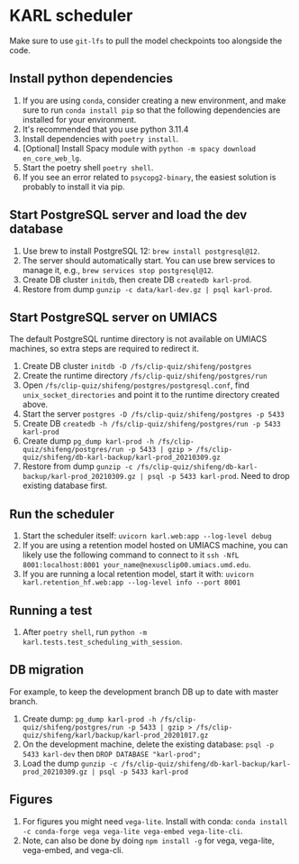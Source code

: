 # KARL scheduler

Make sure to use `git-lfs` to pull the model checkpoints too alongside the code.

## Install python dependencies
1. If you are using `conda`, consider creating a new environment, and make sure
   to run `conda install pip` so that the following dependencies are installed
   for your environment.
2. It's recommended that you use python 3.11.4
3. Install dependencies with `poetry install`.
4. [Optional] Install Spacy module with `python -m spacy download en_core_web_lg`.
5. Start the poetry shell `poetry shell`.
6. If you see an error related to `psycopg2-binary`, the easiest solution is probably to install it via pip.

## Start PostgreSQL server and load the dev database
1. Use brew to install PostgreSQL 12: `brew install postgresql@12`.
2. The server should automatically start. You can use brew services to manage it, e.g., `brew services stop postgresql@12`.
3. Create DB cluster `initdb`, then create DB `createdb karl-prod`.
4. Restore from dump `gunzip -c data/karl-dev.gz | psql karl-prod`.

## Start PostgreSQL server on UMIACS
The default PostgreSQL runtime directory is not available on UMIACS machines, so extra steps are required to redirect it.
1. Create DB cluster `initdb -D /fs/clip-quiz/shifeng/postgres`
2. Create the runtime directory `/fs/clip-quiz/shifeng/postgres/run`
3. Open `/fs/clip-quiz/shifeng/postgres/postgresql.conf`, find `unix_socket_directories` and point it to the runtime directory created above. 
4. Start the server `postgres -D /fs/clip-quiz/shifeng/postgres -p 5433`
5. Create DB `createdb -h /fs/clip-quiz/shifeng/postgres/run -p 5433 karl-prod`
6. Create dump `pg_dump karl-prod -h /fs/clip-quiz/shifeng/postgres/run -p 5433 | gzip > /fs/clip-quiz/shifeng/db-karl-backup/karl-prod_20210309.gz`
7. Restore from dump `gunzip -c /fs/clip-quiz/shifeng/db-karl-backup/karl-prod_20210309.gz | psql -p 5433 karl-prod`. Need to drop existing database first.

## Run the scheduler
1. Start the scheduler itself: `uvicorn karl.web:app --log-level debug`
2. If you are using a retention model hosted on UMIACS machine, you can likely use the following command to connect to it `ssh -NfL 8001:localhost:8001 your_name@nexusclip00.umiacs.umd.edu`.
3. If you are running a local retention model, start it with: `uvicorn karl.retention_hf.web:app --log-level info --port 8001`

## Running a test
1. After `poetry shell`, run `python -m karl.tests.test_scheduling_with_session`.

## DB migration
For example, to keep the development branch DB up to date with master branch.
1. Create dump: `pg_dump karl-prod -h /fs/clip-quiz/shifeng/postgres/run -p 5433 | gzip > /fs/clip-quiz/shifeng/karl/backup/karl-prod_20201017.gz`
2. On the development machine, delete the existing database: `psql -p 5433 karl-dev` then `DROP DATABASE "karl-prod";`
3. Load the dump `gunzip -c /fs/clip-quiz/shifeng/db-karl-backup/karl-prod_20210309.gz | psql -p 5433 karl-prod`

## Figures
1. For figures you might need `vega-lite`. Install with conda: `conda install -c conda-forge vega vega-lite vega-embed vega-lite-cli`.
2. Note, can also be done by doing `npm install -g` for vega, vega-lite, vega-embed, and vega-cli.
